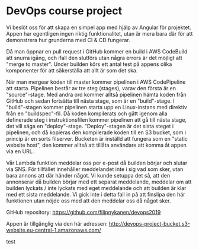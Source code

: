 # DevOps course project

Vi beslöt oss för att skapa en simpel app med hjälp av Angular för projektet. Appen har egentligen ingen riktig funktionalitet, utan är mera bara där för att demonstrera hur grunderna med CI & CD fungerar.

Då man öppnar en pull request i GitHub kommer en build i AWS CodeBuild att snurra igång, och ifall den slutförs utan några errors är det möjligt att "merge to master". Under builden körs ett antal test på appens olika komponenter för att säkerställa att allt är som det ska.

När man mergear koden till master kommer pipelinen i AWS CodePipeline att starta. Pipelinen består av tre steg (stages), varav den första är en "source"-stage. Med andra ord kommer alltså pipelinen hämta koden från GitHub och sedan fortsätta till nästa stage, som är en "build"-stage. 
I "build"-stagen kommer pipelinen starta upp en Linux-instans med direktiv från en "buildspec"-fil. Då koden kompilerats och gått igenom alla definerade steg i instruktionsfilen kommer pipelinen att gå till nästa stage, det vill säga en "deploy"-stage. 
"Deploy"-stagen är det sista steget i pipelinen, och då kopieras den kompilerade koden till en S3 bucket, som i princip är en sorts filserver. Bucketen är inställd att fungera som en "static website host", den kommer alltså att tillåta användare att komma åt appen via en URL.

Vår Lambda funktion meddelar oss per e-post då builden börjar och slutar via SNS. För tillfället innehåller meddelandet inte i sig vad som sker, utan bara annons att där händer något. Vi kunde setuppa det så, att den annonserar då builden börjar med ett separat meddelande, meddelar om att builden lyckats / inte lyckats med eget meddelande och att builden är klar med ett sista meddelande. Vi gick inte i detta fall in på att finslipa den här funktionen utan nöjde oss med att den meddelar oss då något sker.

GitHub repository:
https://github.com/filipnykanen/devops2019

Appen är tillgänglig via den här adressen:
http://devops-project-bucket.s3-website.eu-central-1.amazonaws.com/

test
